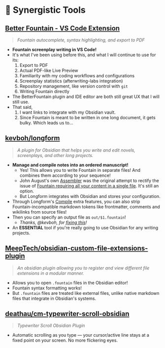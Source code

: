 # 🤝 Synergistic Tools

## [Better Fountain - VS Code Extension](https://marketplace.visualstudio.com/items?itemName=piersdeseilligny.betterfountain)

> _Fountain autocomplete, syntax highlighting, and export to PDF_

- **Fountain screenplay writing in VS Code!**
- It's what I've been using before this, and what I will continue to use for its:
  1. Export to PDF
  2. Actual PDF-like Live Preview
  3. Familiarity with my coding workflows and configurations
  4. Screenplay statistics (afterwriting-labs integration)
  5. Repository management, like version control with `git`
  6. Writing Fountain directly
- The BetterFountain plugin and IDE editor are both still great UX that I will still use.
- That said,
  1. I want links to integrate with my Obsidian vault.
  2. Since Fountain is meant to be written in one long document, it gets bulky. Which leads us to...

## [kevboh/longform](https://github.com/kevboh/longform)

> _A plugin for Obsidian that helps you write and edit novels, screenplays, and other long projects._

- **Manage and compile notes into an ordered manuscript!**
  - Yes! This allows you to write Fountain in separate files! And combines them according to your sequence!
  - John August's own [Assembler](https://quoteunquoteapps.com/assembler/) was the original attempt to rectify the issue of [Fountain requiring all your content in a single file](https://github.com/chuangcaleb/ffluent#purpose). It's still an option.
  - But Longform integrates with Obsidian and stores your configuration.
- Through Longform's [Compile](https://github.com/kevboh/longform/blob/main/docs/COMPILE.md) extra features, you can also strip Fountain-incompatible markdown tokens like frontmatter, comments and wikilinks from source files!
- Then you can specify an output file as `out/$1.fountain`!
  - _Thanks, @kevboh, for [fixing this](https://github.com/kevboh/longform/issues/203#issuecomment-1769837247)!_
- An **ESSENTIAL** tool if you're really going to use Obsidian for any writing projects.

## [MeepTech/obsidian-custom-file-extensions-plugin](https://github.com/MeepTech/obsidian-custom-file-extensions-plugin)

> _An obsidian plugin allowing you to register and view different file extensions in a modular manner._

- Allows you to open `.fountain` files in the Obsidian editor!
- Fountain syntax formatting works!
- But `.fountain` files are treated like external files, unlike native markdown files that integrate in Obsidian's systems.

## [deathau/cm-typewriter-scroll-obsidian](https://github.com/deathau/cm-typewriter-scroll-obsidian)

> _Typewriter Scroll Obsidian Plugin_

- Automatic scrolling as you type — your cursor/active line stays at a fixed point on your screen. No more flickering eyes.
